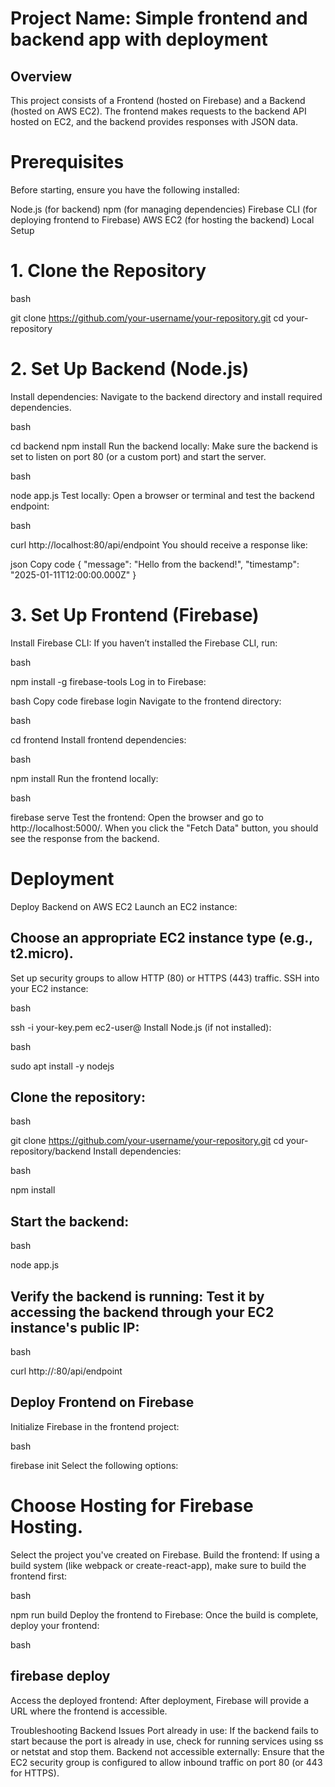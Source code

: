 # Project Name: Simple frontend and backend app with deployment
## Overview
This project consists of a Frontend (hosted on Firebase) and a Backend (hosted on AWS EC2). The frontend makes requests to the backend API hosted on EC2, and the backend provides responses with JSON data.

# Prerequisites
Before starting, ensure you have the following installed:

Node.js (for backend)
npm (for managing dependencies)
Firebase CLI (for deploying frontend to Firebase)
AWS EC2 (for hosting the backend)
Local Setup
# 1. Clone the Repository
bash

git clone https://github.com/your-username/your-repository.git
cd your-repository
# 2. Set Up Backend (Node.js)
Install dependencies: Navigate to the backend directory and install required dependencies.

bash

cd backend
npm install
Run the backend locally: Make sure the backend is set to listen on port 80 (or a custom port) and start the server.

bash

node app.js
Test locally: Open a browser or terminal and test the backend endpoint:

bash

curl http://localhost:80/api/endpoint
You should receive a response like:

json
Copy code
{
    "message": "Hello from the backend!",
    "timestamp": "2025-01-11T12:00:00.000Z"
}
# 3. Set Up Frontend (Firebase)
Install Firebase CLI: If you haven’t installed the Firebase CLI, run:

bash

npm install -g firebase-tools
Log in to Firebase:

bash
Copy code
firebase login
Navigate to the frontend directory:

bash

cd frontend
Install frontend dependencies:

bash

npm install
Run the frontend locally:

bash

firebase serve
Test the frontend: Open the browser and go to http://localhost:5000/. When you click the "Fetch Data" button, you should see the response from the backend.

# Deployment
Deploy Backend on AWS EC2
Launch an EC2 instance:

## Choose an appropriate EC2 instance type (e.g., t2.micro).
Set up security groups to allow HTTP (80) or HTTPS (443) traffic.
SSH into your EC2 instance:

bash

ssh -i your-key.pem ec2-user@<EC2-PUBLIC-IP>
Install Node.js (if not installed):

bash

sudo apt install -y nodejs
## Clone the repository:

bash

git clone https://github.com/your-username/your-repository.git
cd your-repository/backend
Install dependencies:

bash

npm install
## Start the backend:

bash

node app.js
## Verify the backend is running: Test it by accessing the backend through your EC2 instance's public IP:

bash

curl http://<EC2-PUBLIC-IP>:80/api/endpoint


## Deploy Frontend on Firebase
Initialize Firebase in the frontend project:

bash

firebase init
Select the following options:

# Choose Hosting for Firebase Hosting.
Select the project you've created on Firebase.
Build the frontend: If using a build system (like webpack or create-react-app), make sure to build the frontend first:

bash

npm run build
Deploy the frontend to Firebase: Once the build is complete, deploy your frontend:

bash

## firebase deploy
Access the deployed frontend: After deployment, Firebase will provide a URL where the frontend is accessible.

Troubleshooting
Backend Issues
Port already in use: If the backend fails to start because the port is already in use, check for running services using ss or netstat and stop them.
Backend not accessible externally: Ensure that the EC2 security group is configured to allow inbound traffic on port 80 (or 443 for HTTPS).
